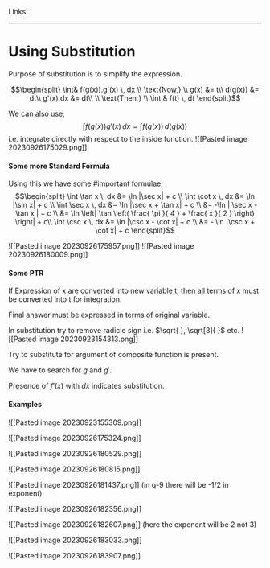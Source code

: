 Links: 
___
# Using Substitution
Purpose of substitution is to simplify the expression.

$$\begin{split}
\int& f(g(x)).g'(x) \, dx \\
\text{Now,} \\
g(x) &= t\\
d(g(x)) &= dt\\
g'(x).dx &= dt\\
\\
\text{Then,} \\
\int & f(t) \, dt
\end{split}$$


We can also use,
$$\int f(g(x))g'(x) \, dx = \int f(g(x)) \, d(g(x))  $$
i.e. integrate directly with respect to the inside function. 
![[Pasted image 20230926175029.png]]

#### Some more Standard Formula
Using this we have some #important formulae,
$$\begin{split}
\int \tan x \, dx &= \ln |\sec x| + c \\
\int \cot x \, dx &= \ln |\sin x| + c \\
\int \sec x \, dx &= \ln |\sec x + \tan x| + c \\
&= -\ln | \sec x - \tan x | + c \\
&= \ln \left| \tan \left( \frac{ \pi }{ 4 } + \frac{ x }{ 2 } \right)  \right| + c\\
\int \csc x \, dx &= \ln |\csc x - \cot x| + c \\
&= - \ln |\csc x + \cot x| + c 
\end{split}$$

![[Pasted image 20230926175957.png]]
![[Pasted image 20230926180009.png]]

#### Some PTR
If Expression of x are converted into new variable t, then all terms of x must be converted into t for integration. 

Final answer must be expressed in terms of original variable. 

In substitution try to remove radicle sign i.e. $\sqrt{ }, \sqrt[3]{  }$ etc. 
![[Pasted image 20230923154313.png]]

Try to substitute for argument of composite function is present. 

We have to search for $g$ and $g'$.

Presence of $f'(x)$ with $dx$ indicates substitution. 

#### Examples 
![[Pasted image 20230923155309.png]]

![[Pasted image 20230926175324.png]]

![[Pasted image 20230926180529.png]]

![[Pasted image 20230926180815.png]]

![[Pasted image 20230926181437.png]]
(in q-9 there will be -1/2 in exponent)

![[Pasted image 20230926182356.png]]

![[Pasted image 20230926182607.png]]
(here the exponent will be 2 not 3)

![[Pasted image 20230926183033.png]]

![[Pasted image 20230926183907.png]]


